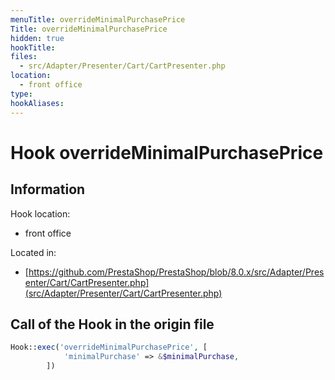 ```yaml
---
menuTitle: overrideMinimalPurchasePrice
Title: overrideMinimalPurchasePrice
hidden: true
hookTitle: 
files:
  - src/Adapter/Presenter/Cart/CartPresenter.php
location:
  - front office
type: 
hookAliases:
---
```


# Hook overrideMinimalPurchasePrice

## Information

Hook location:
  - front office

Located in: 
  - [https://github.com/PrestaShop/PrestaShop/blob/8.0.x/src/Adapter/Presenter/Cart/CartPresenter.php](src/Adapter/Presenter/Cart/CartPresenter.php)

## Call of the Hook in the origin file

```php
Hook::exec('overrideMinimalPurchasePrice', [
            'minimalPurchase' => &$minimalPurchase,
        ])
```